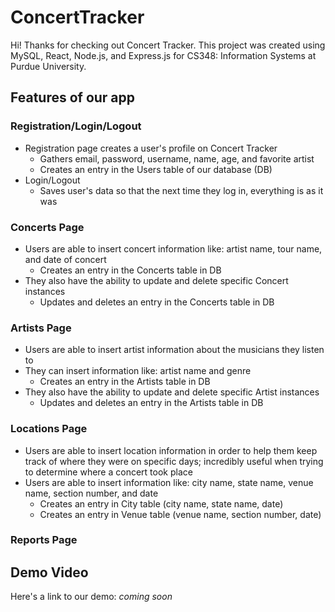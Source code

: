 # ConcertTracker
Hi! Thanks for checking out Concert Tracker. This project was created using MySQL, React, Node.js, and Express.js for CS348: Information Systems at Purdue University.


## Features of our app
### Registration/Login/Logout
- Registration page creates a user's profile on Concert Tracker
  - Gathers email, password, username, name, age, and favorite artist
  - Creates an entry in the Users table of our database (DB)
- Login/Logout
  - Saves user's data so that the next time they log in, everything is as it was

### Concerts Page
- Users are able to insert concert information like: artist name, tour name, and date of concert
  - Creates an entry in the Concerts table in DB
- They also have the ability to update and delete specific Concert instances
  - Updates and deletes an entry in the Concerts table in DB

### Artists Page
- Users are able to insert artist information about the musicians they listen to
- They can insert information like: artist name and genre
  - Creates an entry in the Artists table in DB
- They also have the ability to update and delete specific Artist instances
  - Updates and deletes an entry in the Artists table in DB

### Locations Page
- Users are able to insert location information in order to help them keep track of where they were on specific days; incredibly useful when trying to determine where a concert took place
- Users are able to insert information like: city name, state name, venue name, section number, and date
  - Creates an entry in City table (city name, state name, date)
  - Creates an entry in Venue table (venue name, section number, date)

### Reports Page


## Demo Video
Here's a link to our demo: *coming soon*
